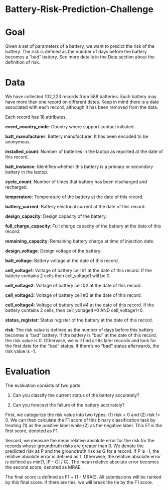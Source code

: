 # Battery-Risk-Prediction-Challenge

# Goal
Given a set of parameters of a battery, we want to predict the risk of the battery. The risk is defined as the number of days before the battery becomes a “bad” battery. See more details in the Data section about the definition of risk.

# Data
We have collected 102,223 records from 588 batteries. Each battery may have more than one record on different dates. Keep in mind there is a date associated with each record, although it has been removed from the data.

 

Each record has 18 attributes.

<b>event_country_code</b>: Country where support contact initiated.

<b>batt_manufacturer</b>: Battery manufacturer. It has been encoded to be anonymous.

<b>installed_count</b>: Number of batteries in the laptop as reported at the date of this record.

<b>batt_instance</b>: Identifies whether this battery is a primary or secondary battery in the laptop.

<b>cycle_count</b>: Number of times that battery has been discharged and recharged.

<b>temperature</b>: Temperature of the battery at the date of this record.

<b>battery_current</b>: Battery electrical current at the date of this record.

<b>design_capacity</b>: Design capacity of the battery.

<b>full_charge_capacity</b>: Full charge capacity of the battery at the date of this record.

<b>remaining_capacity</b>: Remaining battery charge at time of injection date.

<b>design_voltage</b>: Design voltage of the battery.

<b>batt_voltage</b>: Battery voltage at the date of this record.

<b>cell_voltage1</b>: Voltage of battery cell #1 at the date of this record. If the battery contains 2 cells then cell_voltage1 will be 0.  

<b>cell_voltage2</b>: Voltage of battery cell #2 at the date of this record.

<b>cell_voltage3</b>: Voltage of battery cell #3 at the date of this record.   

<b>cell_voltage4</b>: Voltage of battery cell #4 at the date of this record. If the battery contains 2 cells, then cell_voltage4=0 AND cell_voltage1=0.

<b>status_register</b>:  Status register of the battery at the date of this record.

<b>risk</b>: The risk value is defined as the number of days before this battery becomes a “bad” battery. If the battery is “bad” at the date of this record, the risk value is 0. Otherwise, we will find all its later records and look for the first date for the “bad” status. If there’s no “bad” status afterwards, the risk value is -1.


# Evaluation
The evaluation consists of two parts:

1. Can you classify the current status of the battery accurately?

2. Can you forecast the failure of the battery accurately?

 
First, we categorize the risk value into two types: (1) risk = 0 and (2) risk != 0. We can then calculate the F1 score of this binary classification task by treating (1) as the positive label while (2) as the negative label. This F1 is the first score, denoted as F1.

 
Second, we measure the mean relative absolute error for the risk for the records whose groundtruth risks are greater than 0. We denote the predicted risk as P and the groundtruth risk as G for a record. If P is -1, the relative absolute error is defined as 1. Otherwise, the relative absolute error is defined as min(1, |P - G| / G). The mean relative absolute error becomes the second score, denoted as MRAE.


The final score is defined as F1 + (1 - MRAE). All submissions will be ranked by this final score. If there are ties, we will break the tie by the F1 score.

